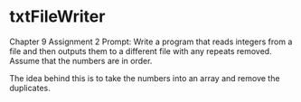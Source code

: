 # txtFileWriter
Chapter 9 Assignment 2
Prompt: Write a program that reads integers from a file and then outputs them to a different file with any repeats removed. Assume that the numbers are in order. 

The idea behind this is to take the numbers into an array and remove the duplicates. 
